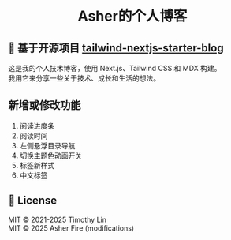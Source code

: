 <div align="center">
  <h1>Asher的个人博客</h1>

  <!-- [English](./README.md) · 中文 -->
</div>

## 📝 基于开源项目 [tailwind-nextjs-starter-blog](https://github.com/timlrx/tailwind-nextjs-starter-blog)

这是我的个人技术博客，使用 Next.js、Tailwind CSS 和 MDX 构建。  
我用它来分享一些关于技术、成长和生活的想法。

## 新增或修改功能
1. 阅读进度条
2. 阅读时间
3. 左侧悬浮目录导航
4. 切换主题色动画开关
5. 标签新样式
6. 中文标签

## 📜 License
MIT © 2021-2025 Timothy Lin  
MIT © 2025 Asher Fire (modifications)
